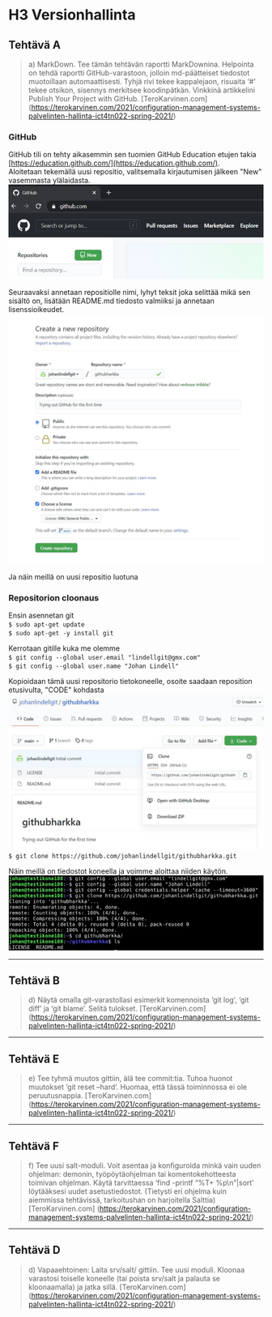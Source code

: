 # H3 Versionhallinta

## Tehtävä A
> a) MarkDown. Tee tämän tehtävän raportti MarkDownina. Helpointa on tehdä raportti GitHub-varastoon, jolloin md-päätteiset
> tiedostot muotoillaan automaattisesti. Tyhjä rivi tekee kappalejaon, risuaita ‘#’ tekee otsikon, sisennys merkitsee koodinpätkän.
> Vinkkinä artikkelini Publish Your Project with GitHub.
[TeroKarvinen.com]
(https://terokarvinen.com/2021/configuration-management-systems-palvelinten-hallinta-ict4tn022-spring-2021/)

### GitHub
GitHub tili on tehty aikasemmin sen tuomien GitHub Education etujen takia  
 [https://education.github.com/](https://education.github.com/).  
Aloitetaan tekemällä uusi repositio, valitsemalla kirjautumisen jälkeen "New" vasemmasta ylälaidasta.  
![uusi repositio](/pic/github.JPG)

Seuraavaksi annetaan repositiolle nimi, lyhyt teksit joka selittää mikä sen sisältö on, lisätään README.md tiedosto valmiiksi
 ja annetaan lisenssioikeudet.  
![reposition tiedot](/pic/github1.JPG)  

Ja näin meillä on uusi repositio luotuna

### Repositorion cloonaus
Ensin asennetan git  
`$ sudo apt-get update`  
`$ sudo apt-get -y install git`  

Kerrotaan gitille kuka me olemme  
`$ git config --global user.email "lindellgit@gmx.com"`  
`$ git config --global user.name "Johan Lindell"`  

Kopioidaan tämä uusi repositorio tietokoneelle, osoite saadaan reposition etusivulta, "CODE" kohdasta  
![repositio valmis](/pic/github2.JPG)  
`$ git clone https://github.com/johanlindellgit/githubharkka.git` 

Näin meillä on tiedostot koneella ja voimme aloittaa niiden käytön.  
![git clone](/pic/github3.JPG)  

---
## Tehtävä B
> d) Näytä omalla git-varastollasi esimerkit komennoista ‘git log’, ‘git diff’ ja ‘git blame’. Selitä tulokset.
[TeroKarvinen.com]
(https://terokarvinen.com/2021/configuration-management-systems-palvelinten-hallinta-ict4tn022-spring-2021/)

---
## Tehtävä E
> e) Tee tyhmä muutos gittiin, älä tee commit:tia. Tuhoa huonot muutokset ‘git reset –hard’. Huomaa, että tässä
> toiminnossa ei ole peruutusnappia.
[TeroKarvinen.com]
(https://terokarvinen.com/2021/configuration-management-systems-palvelinten-hallinta-ict4tn022-spring-2021/)

---
## Tehtävä F
> f) Tee uusi salt-moduli. Voit asentaa ja konfiguroida minkä vain uuden ohjelman: demonin, työpöytäohjelman tai komentokehotteesta 
> toimivan ohjelman. Käytä tarvittaessa ‘find -printf “%T+ %p\n”|sort’ löytääksesi uudet asetustiedostot. (Tietysti eri ohjelma kuin
> aiemmissa tehtävissä, tarkoitushan on harjoitella Salttia)
[TeroKarvinen.com]
(https://terokarvinen.com/2021/configuration-management-systems-palvelinten-hallinta-ict4tn022-spring-2021/)

---
## Tehtävä D
> d) Vapaaehtoinen: Laita srv/salt/ gittiin. Tee uusi moduli. Kloonaa varastosi toiselle koneelle (tai poista srv/salt ja palauta se
> kloonaamalla) ja jatka sillä.
[TeroKarvinen.com]
(https://terokarvinen.com/2021/configuration-management-systems-palvelinten-hallinta-ict4tn022-spring-2021/)
